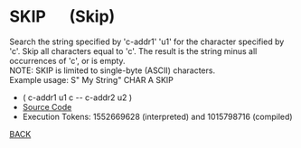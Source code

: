 # SKIP &emsp; (Skip)
 Search the string specified by 'c-addr1' 'u1' for the character specified by 'c'. Skip all characters equal to 'c'. The result is the string minus all occurrences of 'c', or is empty.<br/>NOTE: SKIP is limited to single-byte (ASCII) characters.<br/>Example usage: S" My String" CHAR A SKIP
* ( c-addr1 u1 c -- c-addr2 u2 )
* [Source Code](../words/shando/Skip.cs)
* Execution Tokens: 1552669628 (interpreted) and 1015798716 (compiled)


[BACK](builtins.md#Skip)

